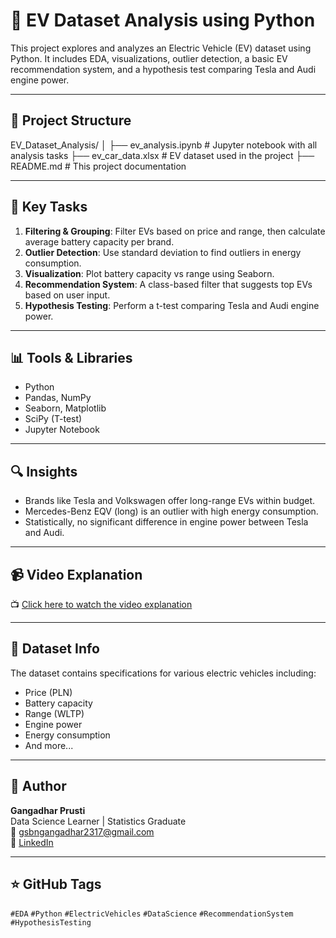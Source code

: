 # 🚗 EV Dataset Analysis using Python

This project explores and analyzes an Electric Vehicle (EV) dataset using Python. It includes EDA, visualizations, outlier detection, a basic EV recommendation system, and a hypothesis test comparing Tesla and Audi engine power.

---

## 📂 Project Structure
EV_Dataset_Analysis/
│
├── ev_analysis.ipynb              # Jupyter notebook with all analysis tasks
├── ev_car_data.xlsx               # EV dataset used in the project
├── README.md                      # This project documentation

---

## 🧠 Key Tasks

1. **Filtering & Grouping**: Filter EVs based on price and range, then calculate average battery capacity per brand.
2. **Outlier Detection**: Use standard deviation to find outliers in energy consumption.
3. **Visualization**: Plot battery capacity vs range using Seaborn.
4. **Recommendation System**: A class-based filter that suggests top EVs based on user input.
5. **Hypothesis Testing**: Perform a t-test comparing Tesla and Audi engine power.

---

## 📊 Tools & Libraries
- Python
- Pandas, NumPy
- Seaborn, Matplotlib
- SciPy (T-test)
- Jupyter Notebook

---

## 🔍 Insights
- Brands like Tesla and Volkswagen offer long-range EVs within budget.
- Mercedes-Benz EQV (long) is an outlier with high energy consumption.
- Statistically, no significant difference in engine power between Tesla and Audi.

---

## 📹 Video Explanation

📺 [Click here to watch the video explanation](https://drive.google.com/file/d/1hcIZccPADzsv2V7mIPfs5q04f-r-nKYa/view?usp=sharing)

---

## 📎 Dataset Info
The dataset contains specifications for various electric vehicles including:
- Price (PLN)
- Battery capacity
- Range (WLTP)
- Engine power
- Energy consumption
- And more...

---

## 🙋 Author

**Gangadhar Prusti**  
Data Science Learner | Statistics Graduate  
📧 gsbngangadhar2317@gmail.com  
🔗 [LinkedIn](https://www.linkedin.com/in/gangadhar-prusti/)

---

## ⭐ GitHub Tags

`#EDA` `#Python` `#ElectricVehicles` `#DataScience` `#RecommendationSystem` `#HypothesisTesting`


